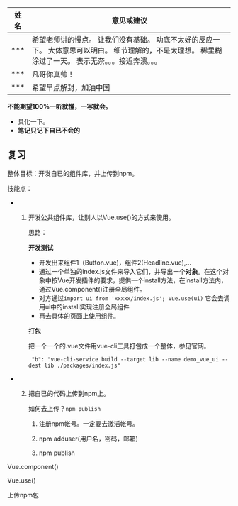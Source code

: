 | 姓名 | 意见或建议                                                   |
| ---- | ------------------------------------------------------------ |
| ***  | 希望老师讲的慢点。 让我们没有基础。 功底不太好的反应一下。 大体意思可以明白。 细节理解的，不是太理想。 稀里糊涂过了一天。 表示无奈。。。接近奔溃。。。 |
| ***  | 凡哥你真帅！                                                 |
| ***  | 希望早点解封，加油中国                                       |



**不能期望100%一听就懂，一写就会。**

- 具化一下。
- **笔记只记下自已不会的**



## 复习

整体目标：开发自已的组件库，并上传到npm。

技能点：

- 1. 开发公共组件库，让别人以Vue.use()的方式来使用。

     思路：

     **开发测试**

     - 开发出来组件1（Button.vue)，组件2(Headline.vue),...
     - 通过一个单独的index.js文件来导入它们，并导出一个**对象**。在这个对象中按Vue开发插件的要求，提供一个install方法，在install方法内，通过Vue.component()注册全局组件。
     - 对方通过`import ui from 'xxxxx/index.js'; Vue.use(ui)`  它会去调用ui中的install实现注册全局组件
     - 再去具体的页面上使用组件。

     **打包**

     把一个一个的.vue文件用vue-cli工具打包成一个整体，参见官网。

     ` "b": "vue-cli-service build --target lib --name demo_vue_ui --dest lib ./packages/index.js"`

- 2. 把自已的代码上传到npm上。

     如何去上传？`npm publish`

     1. 注册npm帐号。一定要去激活帐号。

     2. npm adduser(用户名，密码，邮箱)

     3. npm publish

        

Vue.component()

Vue.use()

上传npm包